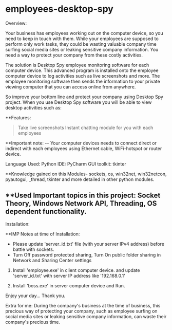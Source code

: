 # employees-desktop-spy
Overview:

Your business has employees working out on the computer device, so you need to keep in touch with them. While your employees are supposed to perform only work tasks, they could be wasting valuable company time surfing social media sites or leaking sensitive company information. You need a way to protect your company from these costly activities.

The solution is Desktop Spy employee monitoring software for each computer device. This advanced program is installed onto the employee computer device to log activities such as live screenshots and more. The employee monitoring software then sends the information to your private viewing computer that you can access online from anywhere.

So improve your bottom line and protect your company using Desktop Spy project. When you use Desktop Spy software you will be able to view desktop activities such as:

**Features:
  > Take live screenshots
  > Instant chatting module for you with each employees

**Important note:
  -- Your computer devices needs to connect direct or indirect with each employees using Ethernet cable, WiFi-hotspot or router device.

Language Used: Python
IDE: PyCharm
GUI toolkit: tkinter

**Knowledge gained on this Modules- sockets, os, win32net, win32netcon, pyautogui, _thread, tkinter and more detailed in other python modules.

**Used Important topics in this project: Socket Theory, Windows Network API, Threading, OS dependent functionality.
-------------------------------------------------------------------------------------------------

Installation:

**IMP Notes at time of Installation:
- Please update 'server_id.txt' file (with your server IPv4 address) before battle with sockets.
- Turn Off password protected sharing, Turn On public folder sharing in Network and Sharing Center settings

1. Install 'employee.exe' in client computer device. and update 'server_id.txt' with server IP address like '192.168.0.1'

2. Install 'boss.exe' in server computer device and Run.

Enjoy your day... Thank you.




Extra for me:
During the company's business at the time of business, this precious way of protecting your company, such as employee surfing on social media sites or leaking sensitive company information, can waste their company's precious time.
